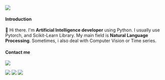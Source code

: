 <img src="https://capsule-render.vercel.app/api?type=rounded&color=auto&height=200&section=header&text=Welcome&fontSize=90"/>

#### Introduction</br>
👋 Hi there. I'm **Artificial Intelligence developer** using Python.
I usually use Pytorch, and Scikit-Learn Library.
My main field is **Natural Language Processing**.
Sometimes, i also deal with Computer Vision or Time series.

#### Contact me
<img src="https://img.shields.io/badge/goat1228@gmail.com-EA4335?style=flat-square&logo=Gmail&logoColor=white"/></a>


<img src="https://img.shields.io/badge/Python-3776AB?style=flat-square&logo=Python&logoColor=white"/></a>
<img src="https://img.shields.io/badge/PyTorch-EE4C2C?style=flat-square&logo=PyTorch&logoColor=white"/></a>
<img src="https://img.shields.io/badge/TensorFlow-FF6F00?style=flat-square&logo=TensorFlow&logoColor=white"/></a>



<!--
**dosilt/dosilt** is a ✨ _special_ ✨ repository because its `README.md` (this file) appears on your GitHub profile.

Here are some ideas to get you started:

- 🔭 I’m currently working on ...
- 🌱 I’m currently learning ...
- 👯 I’m looking to collaborate on ...
- 🤔 I’m looking for help with ...
- 💬 Ask me about ...
- 📫 How to reach me: ...
- 😄 Pronouns: ...
- ⚡ Fun fact: ...
-->
